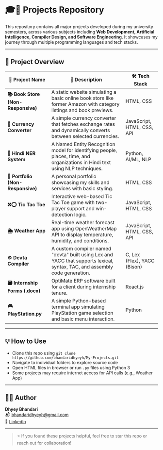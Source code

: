 # 🎓📁 Projects Repository

This repository contains all major projects developed during my university semesters, across various subjects including **Web Development, Artificial Intelligence, Compiler Design, and Software Engineering**. It showcases my journey through multiple programming languages and tech stacks.

---

## 🧩 Project Overview

| 📌 Project Name | 📝 Description | 🛠️ Tech Stack |
|----------------|----------------|----------------|
| **📚 Book Store (Non-Responsive)** | A static website simulating a basic online book store like former Amazon with category listings and book previews. | HTML, CSS |
| **💱 Currency Converter** | A simple currency converter that fetches exchange rates and dynamically converts between selected currencies. | JavaScript, HTML, CSS, API |
| **🧠 Hindi NER System** | A Named Entity Recognition model for identifying people, places, time, and organizations in Hindi text using NLP techniques. | Python, AI/ML, NLP |
| **🙋 Portfolio (Non-Responsive)** | A personal portfolio showcasing my skills and services with basic styling. | HTML, CSS |
| **❌⭕ Tic Tac Toe** | Interactive web-based Tic Tac Toe game with two-player support and win-detection logic. | JavaScript, HTML, CSS |
| **🌦️ Weather App** | Real-time weather forecast app using OpenWeatherMap API to display temperature, humidity, and conditions. | JavaScript, HTML, CSS, API |
| **⚙️ Devta Compiler** | A custom compiler named "devta" built using Lex and YACC that supports lexical, syntax, TAC, and assembly code generation. | C, Lex (Flex), YACC (Bison) |
| **🗃️ Internship Forms (.docx)** | OptiMate ERP software built for a client during internship tenure. | React.js |
| **🎮 PlayStation.py** | A simple Python-based terminal app simulating PlayStation game selection and basic menu interaction. | Python |

---

## 💡 How to Use

- Clone this repo using `git clone https://github.com/bhandaridhyeyh/My-Projects.git`
- Navigate to individual folders to explore source code
- Open HTML files in browser or run `.py` files using Python 3
- Some projects may require internet access for API calls (e.g., Weather App)

---

## 🙋‍♂️ Author

**Dhyey Bhandari**  
📬 [bhandaridhyeyh@gmail.com](mailto:bhandaridhyeyh@gmail.com)  
🔗 [LinkedIn](https://www.linkedin.com/in/dhyey-bhandari-a7070b245/)

---

> ⭐ If you found these projects helpful, feel free to star this repo or reach out for collaboration!
